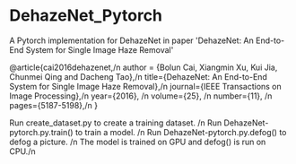 # DehazeNet_Pytorch
A Pytorch implementation for DehazeNet in paper 'DehazeNet: An End-to-End System for Single Image Haze Removal'

@article{cai2016dehazenet,/n
	author = {Bolun Cai, Xiangmin Xu, Kui Jia, Chunmei Qing and Dacheng Tao},/n
	title={DehazeNet: An End-to-End System for Single Image Haze Removal},/n
	journal={IEEE Transactions on Image Processing},/n
	year={2016}, /n
	volume={25}, /n
	number={11}, /n
	pages={5187-5198},/n
	}
  
Run create_dataset.py to create a training dataset. /n
Run DehazeNet-pytorch.py.train() to train a model. /n
Run DehazeNet-pytorch.py.defog() to defog a picture. /n
The model is trained on GPU and defog() is run on CPU./n
